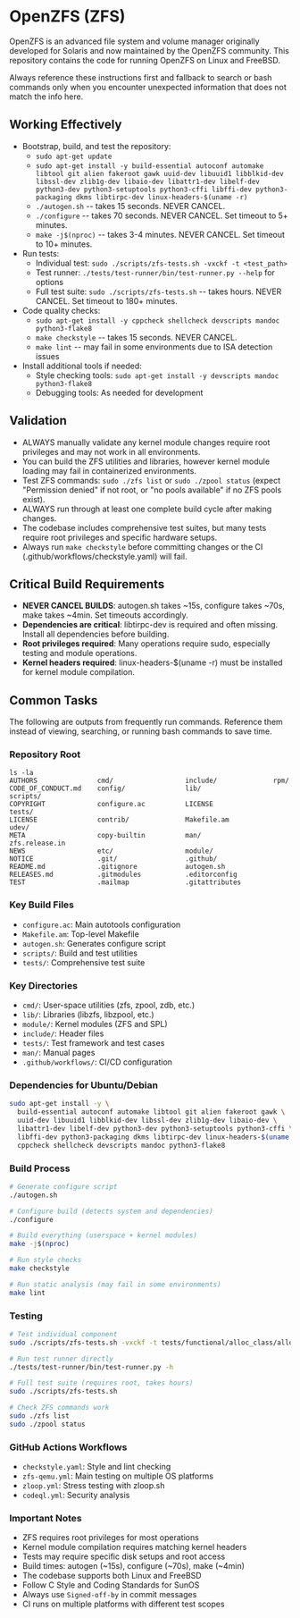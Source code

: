 # OpenZFS (ZFS)

OpenZFS is an advanced file system and volume manager originally developed for Solaris and now maintained by the OpenZFS community. This repository contains the code for running OpenZFS on Linux and FreeBSD.

Always reference these instructions first and fallback to search or bash commands only when you encounter unexpected information that does not match the info here.

## Working Effectively

- Bootstrap, build, and test the repository:
  - `sudo apt-get update`
  - `sudo apt-get install -y build-essential autoconf automake libtool git alien fakeroot gawk uuid-dev libuuid1 libblkid-dev libssl-dev zlib1g-dev libaio-dev libattr1-dev libelf-dev python3-dev python3-setuptools python3-cffi libffi-dev python3-packaging dkms libtirpc-dev linux-headers-$(uname -r)`
  - `./autogen.sh` -- takes 15 seconds. NEVER CANCEL.
  - `./configure` -- takes 70 seconds. NEVER CANCEL. Set timeout to 5+ minutes.
  - `make -j$(nproc)` -- takes 3-4 minutes. NEVER CANCEL. Set timeout to 10+ minutes.
- Run tests:
  - Individual test: `sudo ./scripts/zfs-tests.sh -vxckf -t <test_path>`
  - Test runner: `./tests/test-runner/bin/test-runner.py --help` for options
  - Full test suite: `sudo ./scripts/zfs-tests.sh` -- takes hours. NEVER CANCEL. Set timeout to 180+ minutes.
- Code quality checks:
  - `sudo apt-get install -y cppcheck shellcheck devscripts mandoc python3-flake8`
  - `make checkstyle` -- takes 15 seconds. NEVER CANCEL.
  - `make lint` -- may fail in some environments due to ISA detection issues
- Install additional tools if needed:
  - Style checking tools: `sudo apt-get install -y devscripts mandoc python3-flake8`
  - Debugging tools: As needed for development

## Validation

- ALWAYS manually validate any kernel module changes require root privileges and may not work in all environments.
- You can build the ZFS utilities and libraries, however kernel module loading may fail in containerized environments.
- Test ZFS commands: `sudo ./zfs list` or `sudo ./zpool status` (expect "Permission denied" if not root, or "no pools available" if no ZFS pools exist).
- ALWAYS run through at least one complete build cycle after making changes.
- The codebase includes comprehensive test suites, but many tests require root privileges and specific hardware setups.
- Always run `make checkstyle` before committing changes or the CI (.github/workflows/checkstyle.yaml) will fail.

## Critical Build Requirements

- **NEVER CANCEL BUILDS**: autogen.sh takes ~15s, configure takes ~70s, make takes ~4min. Set timeouts accordingly.
- **Dependencies are critical**: libtirpc-dev is required and often missing. Install all dependencies before building.
- **Root privileges required**: Many operations require sudo, especially testing and module operations.
- **Kernel headers required**: linux-headers-$(uname -r) must be installed for kernel module compilation.

## Common Tasks

The following are outputs from frequently run commands. Reference them instead of viewing, searching, or running bash commands to save time.

### Repository Root
```
ls -la
AUTHORS               cmd/                  include/              rpm/
CODE_OF_CONDUCT.md    config/               lib/                  scripts/
COPYRIGHT             configure.ac          LICENSE               tests/
LICENSE               contrib/              Makefile.am           udev/
META                  copy-builtin          man/                  zfs.release.in
NEWS                  etc/                  module/
NOTICE                .git/                 .github/
README.md             .gitignore            autogen.sh
RELEASES.md           .gitmodules           .editorconfig
TEST                  .mailmap              .gitattributes
```

### Key Build Files
- `configure.ac`: Main autotools configuration
- `Makefile.am`: Top-level Makefile
- `autogen.sh`: Generates configure script
- `scripts/`: Build and test utilities
- `tests/`: Comprehensive test suite

### Key Directories
- `cmd/`: User-space utilities (zfs, zpool, zdb, etc.)
- `lib/`: Libraries (libzfs, libzpool, etc.)
- `module/`: Kernel modules (ZFS and SPL)
- `include/`: Header files
- `tests/`: Test framework and test cases
- `man/`: Manual pages
- `.github/workflows/`: CI/CD configuration

### Dependencies for Ubuntu/Debian
```bash
sudo apt-get install -y \
  build-essential autoconf automake libtool git alien fakeroot gawk \
  uuid-dev libuuid1 libblkid-dev libssl-dev zlib1g-dev libaio-dev \
  libattr1-dev libelf-dev python3-dev python3-setuptools python3-cffi \
  libffi-dev python3-packaging dkms libtirpc-dev linux-headers-$(uname -r) \
  cppcheck shellcheck devscripts mandoc python3-flake8
```

### Build Process
```bash
# Generate configure script
./autogen.sh

# Configure build (detects system and dependencies)
./configure

# Build everything (userspace + kernel modules)
make -j$(nproc)

# Run style checks
make checkstyle

# Run static analysis (may fail in some environments)
make lint
```

### Testing
```bash
# Test individual component
sudo ./scripts/zfs-tests.sh -vxckf -t tests/functional/alloc_class/alloc_class_001_pos

# Run test runner directly
./tests/test-runner/bin/test-runner.py -h

# Full test suite (requires root, takes hours)
sudo ./scripts/zfs-tests.sh

# Check ZFS commands work
sudo ./zfs list
sudo ./zpool status
```

### GitHub Actions Workflows
- `checkstyle.yaml`: Style and lint checking
- `zfs-qemu.yml`: Main testing on multiple OS platforms
- `zloop.yml`: Stress testing with zloop.sh
- `codeql.yml`: Security analysis

### Important Notes
- ZFS requires root privileges for most operations
- Kernel module compilation requires matching kernel headers
- Tests may require specific disk setups and root access
- Build times: autogen (~15s), configure (~70s), make (~4min)
- The codebase supports both Linux and FreeBSD
- Follow C Style and Coding Standards for SunOS
- Always use `Signed-off-by` in commit messages
- CI runs on multiple platforms with different test scopes